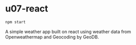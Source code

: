 # u07-react

```bash
npm start
```

A simple weather app built on react using weather data from Openweathermap and Geocoding by GeoDB.
